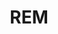 ---
layout: home

title: REM
titleTemplate: Rclone 桌面应用

hero:
  name: "REM"
  text: "Rclone 桌面应用"
  tagline: REM 是一款基于 Rclone 的桌面应用程序，可让您轻松浏览、整理和传输各个云存储中的文件。 
  actions:
    - theme: alt
      text: Windows
      link: https://release.liriliri.io/rem/REM-0.9.0-win-x64.exe
    - theme: alt
      text: macOS Apple silicon
      link: https://release.liriliri.io/rem/REM-0.9.0-mac-arm64.dmg 
    - theme: alt
      text: macOS Intel chip 
      link: https://release.liriliri.io/rem/REM-0.9.0-mac-x64.dmg   
    - theme: alt
      text: Linux
      link: https://release.liriliri.io/rem/REM-0.9.0-linux-x86_64.AppImage
  image:
    src: /screenshot.png
    alt: screenshot

features:
  - icon:
      src: /rocket.svg
    title: 开箱即用 
    details: 内置 Rclone，下载安装即可使用。
  - icon:
      src: /tools.svg
    title: 功能齐全
    details: 支持上传下载、复制粘贴等操作。
  - icon:
      src: /easy.svg
    title: 简单易用
    details: 全图形化界面，一键操作，不用输入任何命令。
---
